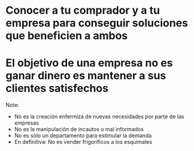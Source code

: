 # Conocer a tu comprador y a tu empresa para conseguir soluciones que beneficien a ambos

# El  objetivo  de  una  empresa no es ganar dinero es mantener a sus clientes satisfechos

Note:
* No es la creación enfermiza de nuevas necesidades por parte de las empresas
* No es la manipulación de incautos o mal informados
* No es sólo un departamento para estimular la demanda
* En definitiva: No es vender frigoríficos a los esquimales
